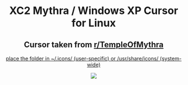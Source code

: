 <h1 align="center">XC2 Mythra / Windows XP Cursor for Linux</h1>
<h2 align="center">Cursor taken from <a href="https://www.reddit.com/r/TempleOfMythra/">r/TempleOfMythra</h2>
<p align="center">place the folder in ~/.icons/ (user-specific) or /usr/share/icons/ (system-wide)</p>

<p align="center">
  <img src="https://user-images.githubusercontent.com/56132390/208320663-cbcc2ec9-e42b-41fc-b2cc-28b6db7da32d.png"/>
</p>
